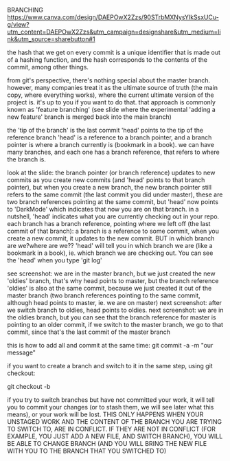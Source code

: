 BRANCHING
https://www.canva.com/design/DAEPOwX2Zzs/90STrbMXNysYIkSsxUCu-g/view?utm_content=DAEPOwX2Zzs&utm_campaign=designshare&utm_medium=link&utm_source=sharebutton#1

the hash that we get on every commit is a unique identifier that is made out of a hashing function, and the hash corresponds to the contents of the commit, among other things.

from git's perspective, there's nothing special about the master branch. however, many companies treat it as the ultimate source of truth (the main copy, where everything works), where the current ultimate version of the project is. it's up to you if you want to do that. that approach is commonly known as 'feature branching' (see slide where the experimental 'adding a new feature' branch is merged back into the main branch)

the 'tip of the branch' is the last commit
'head' points to the tip of the reference branch
'head' is a reference to a branch pointer, and a branch pointer is where a branch currently is (bookmark in a book).
we can have many branches, and each one has a branch reference, that refers to where the branch is.

look at the slide: the branch pointer (or branch reference) updates to new commits as you create new commits (and 'head' points to that branch pointer), but when you create a new branch, the new branch pointer still refers to the same commit (the last commit you did under master), these are two branch references pointing at the same commit, but 'head' now points to 'DarkMode' which indicates that now you are on that branch. in a nutshell, 'head' indicates what you are currently checking out in your repo.
each branch has a branch reference, pointing where we left off (the last commit of that branch): a branch is a reference to some commit, when you create a new commit, it updates to the new commit. BUT in which branch are we?where are we?? 'head' will tell you in which branch we are (like a bookmark in a book), ie. which branch we are checking out.
You can see the 'head' when you type 'git log'

see screenshot: we are in the master branch, but we just created the new 'oldies' branch, that's why head points to master, but the branch reference 'oldies' is also at the same commit, because we just created it out of the master branch (two branch references pointing to the same commit, although head points to master, ie. we are on master)
next screenshot: after we switch branch to oldies, head points to oldies.
next screenshot: we are in the oldies branch, but you can see that the branch reference for master is pointing to an older commit, if we switch to the master branch, we go to that commit, since that's the last commit of the master branch

this is how to add all and commit at the same time:
git commit -a -m "our message"

if you want to create a branch and switch to it in the same step, using git checkout:

git checkout -b <branch-name>

if you try to switch branches but have not committed your work, it will tell you to commit your changes (or to stash them, we will see later what this means), or your work will be lost. THIS ONLY HAPPENS WHEN YOUR UNSTAGED WORK AND THE CONTENT OF THE BRANCH YOU ARE TRYING TO SWITCH TO, ARE IN CONFLICT. IF THEY ARE NOT IN CONFLICT (FOR EXAMPLE, YOU JUST ADD A NEW FILE, AND SWITCH BRANCH), YOU WILL BE ABLE TO CHANGE BRANCH (AND YOU WILL BRING THE NEW FILE WITH YOU TO THE BRANCH THAT YOU SWITCHED TO)
